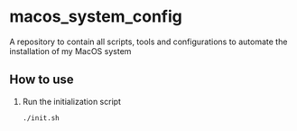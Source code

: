 # macos_system_config

A repository to contain all scripts, tools and configurations to automate the installation of my MacOS system

## How to use

1. Run the initialization script

   ```
   ./init.sh
   ```
